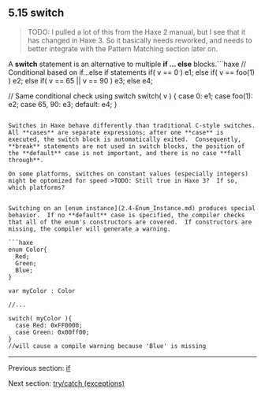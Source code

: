 ## 5.15 switch

>TODO: I pulled a lot of this from the Haxe 2 manual, but I see that it has changed in Haxe 3. So it basically needs reworked, and needs to  better integrate with the Pattern Matching section later on.


A **switch** statement is an alternative to multiple **if ... else** blocks.```haxe
// Conditional based on if...else if statements
if( v == 0 )
  e1;
else if( v == foo(1) )
  e2;
else if( v == 65 || v == 90 )
  e3;
else
  e4;


// Same conditional check using switch
switch( v ) {
  case 0:
    e1;
  case foo(1):
    e2;
  case 65, 90:
    e3;
  default:
    e4;
}

```

Switches in Haxe behave differently than traditional C-style switches.  All **cases** are separate expressions; after one **case** is executed, the switch block is automatically exited.  Consequently, **break** statements are not used in switch blocks, the position of the **default** case is not important, and there is no case **fall through**.

On some platforms, switches on constant values (especially integers) might be optomized for speed >TODO: Still true in Haxe 3?  If so, which platforms?


Switching on an [enum instance](2.4-Enum_Instance.md) produces special behavior.  If no **default** case is specified, the compiler checks that all of the enum's constructors are covered.  If constructors are missing, the compiler will generate a warning.

```haxe
enum Color{
  Red;
  Green;
  Blue;
}

var myColor : Color

//...

switch( myColor ){
  case Red: 0xFF0000;
  case Green: 0x00ff00;
}
//will cause a compile warning because 'Blue' is missing

```

---

Previous section: [if](5.14-if.md)

Next section: [try/catch (exceptions)](5.16-try_catch_(exceptions).md)